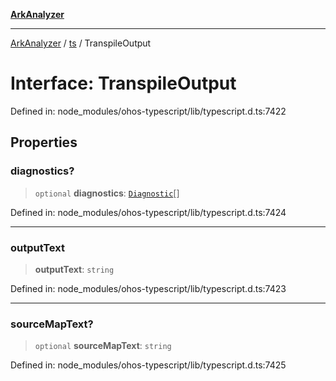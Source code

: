 [**ArkAnalyzer**](../../../../README.md)

***

[ArkAnalyzer](../../../../globals.md) / [ts](../README.md) / TranspileOutput

# Interface: TranspileOutput

Defined in: node\_modules/ohos-typescript/lib/typescript.d.ts:7422

## Properties

### diagnostics?

> `optional` **diagnostics**: [`Diagnostic`](Diagnostic.md)[]

Defined in: node\_modules/ohos-typescript/lib/typescript.d.ts:7424

***

### outputText

> **outputText**: `string`

Defined in: node\_modules/ohos-typescript/lib/typescript.d.ts:7423

***

### sourceMapText?

> `optional` **sourceMapText**: `string`

Defined in: node\_modules/ohos-typescript/lib/typescript.d.ts:7425

